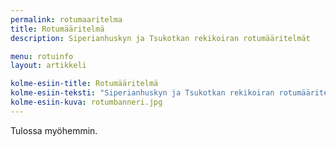 ```yaml
---
permalink: rotumaaritelma
title: Rotumääritelmä
description: Siperianhuskyn ja Tsukotkan rekikoiran rotumääritelmät

menu: rotuinfo
layout: artikkeli

kolme-esiin-title: Rotumääritelmä
kolme-esiin-teksti: "Siperianhuskyn ja Tsukotkan rekikoiran rotumääritelmät."
kolme-esiin-kuva: rotumbanneri.jpg
---
```


Tulossa myöhemmin.
